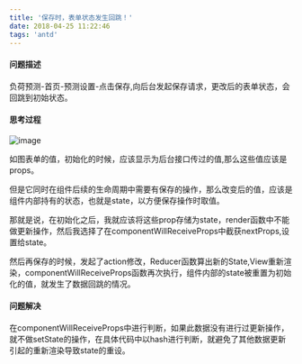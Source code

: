 ```yaml
---
title: '保存时，表单状态发生回跳！'
date: 2018-04-25 11:22:46
tags: 'antd'
---
```


#### 问题描述
负荷预测-首页-预测设置-点击保存,向后台发起保存请求，更改后的表单状态，会回跳到初始状态。

#### 思考过程
![image](https://wx1.sinaimg.cn/mw690/77a03329gy1fqoqx0u79tj20ei07fq2w.jpg)

如图表单的值，初始化的时候，应该显示为后台接口传过的值,那么这些值应该是props。

但是它同时在组件后续的生命周期中需要有保存的操作，那么改变后的值，应该是组件内部持有的状态，也就是state，以方便保存操作时取值。

那就是说，在初始化之后，我就应该将这些prop存储为state，render函数中不能做更新操作，然后我选择了在componentWillReceiveProps中截获nextProps,设置给state。

然后再保存的时候，发起了action修改，Reducer函数算出新的State,View重新渲染，componentWillReceiveProps函数再次执行，组件内部的state被重置为初始化的值，就发生了数据回跳的情况。

#### 问题解决
在componentWillReceiveProps中进行判断，如果此数据没有进行过更新操作，就不做setState的操作，在具体代码中以hash进行判断，就避免了其他数据更新引起的重新渲染导致state的重设。